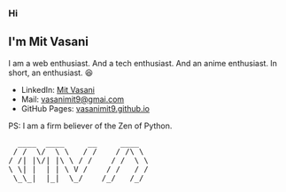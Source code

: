 ### Hi
## I'm Mit Vasani

I am a web enthusiast. And a tech enthusiast. And an anime enthusiast. In short, an enthusiast. :laughing:

- LinkedIn: [Mit Vasani](https://www.linkedin.com/in/mit-vasani-8321a2138/)
- Mail: [vasanimit9@gmai.com](mailto:vasanimit9@gmail.com)
- GitHub Pages: [vasanimit9.github.io](https://vasanimit9.github.io)

PS: I am a firm believer of the Zen of Python.

<pre>
  ____  ____     __     ____  
 / /  \/  \ \   / /    / /\ \ 
/ /| |\/| |\ \ / /    / /  \ \
\ \| |  | | \ V /    / /   / /
 \_\_|  |_|  \_/    /_/   /_/ 
                              
</pre>
